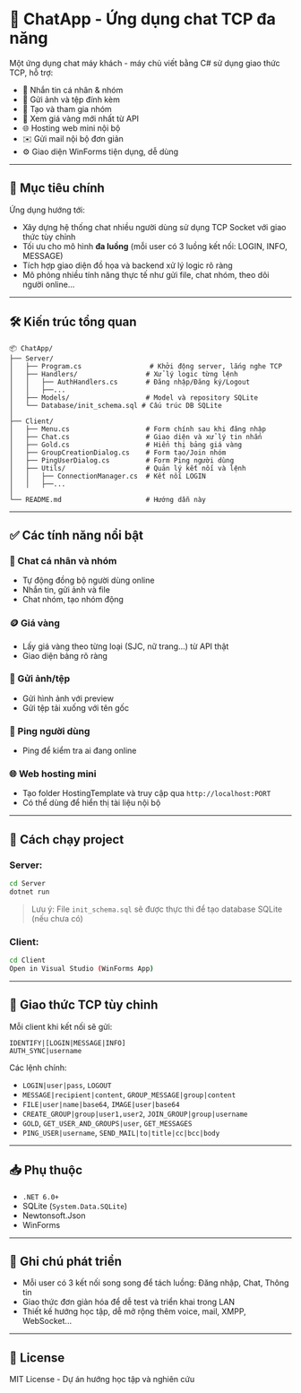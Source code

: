 
# 🧩 ChatApp - Ứng dụng chat TCP đa năng

Một ứng dụng chat máy khách - máy chủ viết bằng C# sử dụng giao thức TCP, hỗ trợ:
- 💬 Nhắn tin cá nhân & nhóm
- 📁 Gửi ảnh và tệp đính kèm
- 👥 Tạo và tham gia nhóm
- 📡 Xem giá vàng mới nhất từ API
- 🌐 Hosting web mini nội bộ
- ✉️ Gửi mail nội bộ đơn giản
- ⚙️ Giao diện WinForms tiện dụng, dễ dùng

---

## 🚀 Mục tiêu chính

Ứng dụng hướng tới:
- Xây dựng hệ thống chat nhiều người dùng sử dụng TCP Socket với giao thức tùy chỉnh
- Tối ưu cho mô hình **đa luồng** (mỗi user có 3 luồng kết nối: LOGIN, INFO, MESSAGE)
- Tích hợp giao diện đồ họa và backend xử lý logic rõ ràng
- Mô phỏng nhiều tính năng thực tế như gửi file, chat nhóm, theo dõi người online...

---

## 🛠 Kiến trúc tổng quan

```
📦 ChatApp/
├── Server/
│   ├── Program.cs                 # Khởi động server, lắng nghe TCP
│   ├── Handlers/                 # Xử lý logic từng lệnh
│   │   ├── AuthHandlers.cs       # Đăng nhập/Đăng ký/Logout
│   │   ├──...
│   ├── Models/                   # Model và repository SQLite
│   └── Database/init_schema.sql # Cấu trúc DB SQLite
│
├── Client/
│   ├── Menu.cs                   # Form chính sau khi đăng nhập
│   ├── Chat.cs                   # Giao diện và xử lý tin nhắn
│   ├── Gold.cs                   # Hiển thị bảng giá vàng
│   ├── GroupCreationDialog.cs    # Form tạo/Join nhóm
│   ├── PingUserDialog.cs         # Form Ping người dùng
│   ├── Utils/                    # Quản lý kết nối và lệnh
│   │   ├── ConnectionManager.cs  # Kết nối LOGIN
│   │   ├──...
│
└── README.md                     # Hướng dẫn này
```

---

## ✅ Các tính năng nổi bật

### 💬 Chat cá nhân và nhóm
- Tự động đồng bộ người dùng online
- Nhắn tin, gửi ảnh và file
- Chat nhóm, tạo nhóm động

### 🪙 Giá vàng
- Lấy giá vàng theo từng loại (SJC, nữ trang...) từ API thật
- Giao diện bảng rõ ràng

### 📂 Gửi ảnh/tệp
- Gửi hình ảnh với preview
- Gửi tệp tải xuống với tên gốc

### 🛜 Ping người dùng
- Ping để kiểm tra ai đang online

### 🌐 Web hosting mini
- Tạo folder HostingTemplate và truy cập qua `http://localhost:PORT`
- Có thể dùng để hiển thị tài liệu nội bộ

---

## 🧪 Cách chạy project

### Server:
```bash
cd Server
dotnet run
```

> Lưu ý: File `init_schema.sql` sẽ được thực thi để tạo database SQLite (nếu chưa có)

### Client:
```bash
cd Client
Open in Visual Studio (WinForms App)
```

---

## 📡 Giao thức TCP tùy chỉnh

Mỗi client khi kết nối sẽ gửi:
```plaintext
IDENTIFY|[LOGIN|MESSAGE|INFO]
AUTH_SYNC|username
```

Các lệnh chính:
- `LOGIN|user|pass`, `LOGOUT`
- `MESSAGE|recipient|content`, `GROUP_MESSAGE|group|content`
- `FILE|user|name|base64`, `IMAGE|user|base64`
- `CREATE_GROUP|group|user1,user2`, `JOIN_GROUP|group|username`
- `GOLD`, `GET_USER_AND_GROUPS|user`, `GET_MESSAGES`
- `PING_USER|username`, `SEND_MAIL|to|title|cc|bcc|body`

---

## 📥 Phụ thuộc

- `.NET 6.0+`
- SQLite (`System.Data.SQLite`)
- Newtonsoft.Json
- WinForms

---

## 📌 Ghi chú phát triển

- Mỗi user có 3 kết nối song song để tách luồng: Đăng nhập, Chat, Thông tin
- Giao thức đơn giản hóa để dễ test và triển khai trong LAN
- Thiết kế hướng học tập, dễ mở rộng thêm voice, mail, XMPP, WebSocket...

---

## 📃 License

MIT License - Dự án hướng học tập và nghiên cứu

